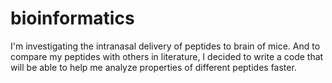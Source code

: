 # bioinformatics
I'm investigating the intranasal delivery of peptides to brain of mice. 
And to compare my peptides with others in literature, I decided to write a code that will be able to help me analyze properties of different peptides faster.
